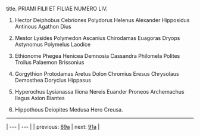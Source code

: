 title. PRIAMI FILII ET FILIAE NUMERO LIV.



1. Hector Deiphobus Cebriones Polydorus Helenus Alexander Hipposidus Antinous Agathon Dius



2. Mestor Lysides Polymedon Ascanius Chirodamas Euagoras Dryops Astynomus Polymelus Laodice



3. Ethionome Phegea Henicea Demnosia Cassandra Philomela Polites Troilus Palaemon Brissonius



4. Gorgythion Protodamas Aretus Dolon Chromius Eresus Chrysolaus Demosthea Doryclus Hippasus



5. Hyperochus Lysianassa Iliona Nereis Euander Proneos Archemachus Ilagus Axion Biantes



6. Hippothous Deiopites Medusa Hero Creusa.



---

| --- | --- |
| previous: [89a](../89a/) | next: [91a](../91a/) |